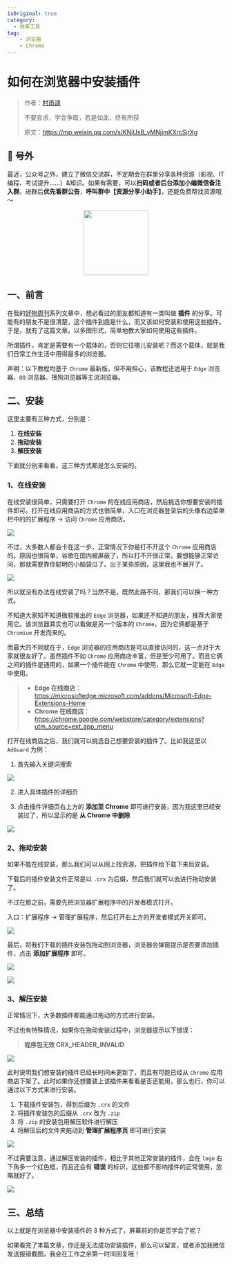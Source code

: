 ```yaml
---
isOriginal: true
category:
  - 效率工具
tag:
    - 浏览器
    - Chrome
---
```

# 如何在浏览器中安装插件

> 作者：[村雨遥](https://github.com/cunyu1943)
> 
> 不要哀求，学会争取，若是如此，终有所获
> 
> 原文：https://mp.weixin.qq.com/s/KNiUsB_yMNjjmKXrcSjrXg


## 🎈 号外

最近，公众号之外，建立了微信交流群，不定期会在群里分享各种资源（影视、IT 编程、考试提升……）&知识。如果有需要，可以**扫码或者后台添加小编微信备注入群**。进群后**优先看群公告**，**呼叫群中【资源分享小助手】**，还能免费帮找资源哦～

<center>
<img src="/contact/wxgroup.jpg" width="150"> 
</center>

## 一、前言

在我的[好物周刊](https://mp.weixin.qq.com/mp/appmsgalbum?__biz=MzIyNTg2MjkzNw==&action=getalbum&album_id=2884869589325889537&scene=173&from_msgid=2247498110&from_itemidx=1&count=3&nolastread=1#wechat_redirect)系列文章中，想必看过的朋友都知道有一类叫做 **插件** 的分享。可能有的朋友不是很清楚，这个插件到底是什么，而又该如何安装和使用这些插件。于是，就有了这篇文章。以多图形式，简单地教大家如何使用这些插件。

所谓插件，肯定是需要有一个载体的，否则它往哪儿安装呢？而这个载体，就是我们日常工作生活中用得最多的浏览器。

声明：以下教程均基于 `Chrome` 最新版，但不用担心，该教程还适用于 `Edge` 浏览器、`QQ` 浏览器、搜狗浏览器等主流浏览器。

## 二、安装

这里主要有三种方式，分别是：

1.   **在线安装**
2.   **拖动安装**
3.   **解压安装**

下面就分别来看看，这三种方式都是怎么安装的。

### 1、在线安装

在线安装很简单，只需要打开 `Chrome` 的在线应用商店，然后挑选你想要安装的插件即可。打开在线应用商店的方式也很简单，入口在浏览器登录后的头像右边菜单栏中的的扩展程序 -> 访问 `Chrome` 应用商店。

![](assets/image-20230709152104624.4ltzk0nd2nc0.webp)

不过，大多数人都会卡在这一步，正常情况下你是打不开这个 `Chrome` 应用商店的。原因也很简单，谷歌在国内被屏蔽了，所以打不开很正常。要想能够正常访问，那就需要靠你聪明的小脑袋瓜了。出于某些原因，这里我也不展开了。

![](assets/6.2au71x2dr8g0.webp)

所以就没有办法在线安装了吗？当然不是，既然此路不同，那我们可以换一种方式。

不知道大家知不知道微软推出的 `Edge` 浏览器，如果还不知道的朋友，推荐大家使用它。该浏览器其实也可以看做是另一个版本的 `Chrome`，因为它俩都是基于 `Chromium` 开发而来的。

而最大的不同就在于，`Edge` 浏览器的应用商店是可以直接访问的，这一点对于大家就很友好了。虽然插件不如 `Chrome` 应用商店丰富，但是至少可用了。而且它俩之间的插件是通用的，如果一个插件能在 `Chrome` 中使用，那么它就一定能在 `Edge` 中使用。

>   -   **Edge 在线商店**：https://microsoftedge.microsoft.com/addons/Microsoft-Edge-Extensions-Home
>   -   **Chrome 在线商店**：https://chrome.google.com/webstore/category/extensions?utm_source=ext_app_menu

打开在线商店之后，我们就可以挑选自己想要安装的插件了。比如我这里以 `AdGuard` 为例：

1.   首先输入关键词搜索

![](assets/image-20230709153645092.rhof4fm5jxs.webp)

2.   进入具体插件的详细页

3.   点击插件详细页右上方的 **添加至 Chrome** 即可进行安装，因为我这里已经安装过了，所以显示的是 **从 Chrome 中删除**

![](assets/image-20230709153751994.1l0zd5c3lgw.webp)

### 2、拖动安装

如果不能在线安装，那么我们可以从网上找资源，把插件给下载下来后安装。

下载后的插件安装文件正常是以 `.crx` 为后缀，然后我们就可以去进行拖动安装了。

不过在那之前，需要先把浏览器扩展程序中的开发者模式打开。

入口：扩展程序 -> 管理扩展程序，然后打开右上方的开发者模式开关即可。

![](assets/image-20230709155635609.4xclznd3gnc.webp)

最后，将我们下载的插件安装包拖动到浏览器，浏览器会弹窗提示是否要添加插件，点击 **添加扩展程序** 即可。

![](assets/drag.gif)

![](assets/image-20230709160612738.3lzpr3pdq960.webp)

### 3、解压安装

正常情况下，大多数插件都能通过拖动的方式进行安装。

不过也有特殊情况，如果你在拖动安装过程中，浏览器提示以下错误：

>   **程序包无效 CRX_HEADER_INVALID**

![](assets/1886431-20200322212047493-448217841.7k3wkwefcs00.webp)

此时说明我们想安装的插件已经长时间未更新了，而且有可能已经从 `Chrome` 应用商店下架了。此时如果你还想要装上该插件来看看是否还能用，那么也行，你可以通过以下方式来进行安装。

1.   下载插件安装包，得到后缀为 `.crx` 的文件
2.   将插件安装包的后缀从 `.crx` 改为 `.zip`
3.   将 `.zip` 的安装包用解压软件进行解压
4.   将解压后的文件夹拖动到 **管理扩展程序页** 即可进行安装

![](assets/unzip.gif)

不过需要注意，通过解压安装的插件，相比于其他正常安装的插件，会在 `logo` 右下角多一个红色框，而且还会有 **错误** 的标识，这些都不影响插件的正常使用，忽略就好了。

![](assets/image-20230709173937874.60pwrypwlcw0.webp)

## 三、总结

以上就是在浏览器中安装插件的 3 种方式了，屏幕前的你是否学会了呢？

如果看完了本篇文章，你还是无法成功安装插件，那么可以留言，或者添加我微信发送报错截图，我会在工作之余第一时间回复哦！